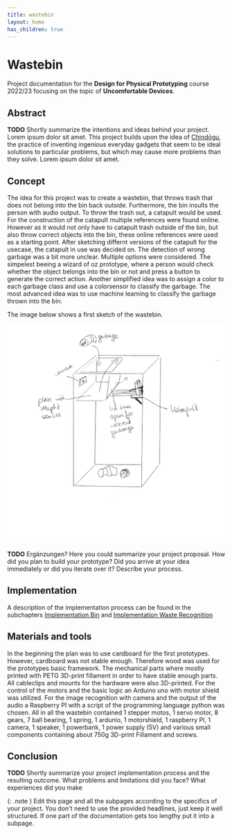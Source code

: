 ```yaml
---
title: wastebin
layout: home
has_children: true
---
```


# Wastebin

Project documentation for the **Design for Physical Prototyping** course 2022/23 focusing on the topic of **Uncomfortable Devices**.

## Abstract

**TODO** Shortly summarize the intentions and ideas behind your project. 
Lorem ipsum dolor sit amet. This project builds upon the idea of [Chindōgu](https://en.wikipedia.org/wiki/Chind%C5%8Dgu), the practice of inventing ingenious everyday gadgets that seem to be ideal solutions to particular problems, but which may cause more problems than they solve. Lorem ipsum dolor sit amet.

## Concept

The idea for this project was to create a wastebin, that throws trash that does not belong into the bin back outside. Furthermore, the bin insults the person with audio output.
To throw the trash out, a catapult would be used. For the construction of the catapult multiple references were found online. However as it would not only have to catapult trash outside of the bin, but also throw correct objects into the bin, these online references were used as a starting point. After sketching differnt versions of the catapult for the usecase, the catapult in use was decided on.
The detection of wrong garbage was a bit more unclear. Multiple options were considered. The simpelest beeing a wizard of oz prototype, where a person would check whether the object belongs into the bin or not and press a button to generate the correct action. Another simplified idea was to assign a color to each garbage class and use a colorsensor to classify the garbage. The most advanced idea was to use machine learning to classify the garbage thrown into the bin.

The image below shows a first sketch of the wastebin.

![FirstSketch](assets/ersteSkizze.png)

**TODO** Ergänzungen? Here you could summarize your project proposal.
How did you plan to build your prototype? 
Did you arrive at your idea immediately or did you iterate over it? Describe your process. 


## Implementation

A description of the implementation process can be found in the subchapters [Implementation Bin](https://annafhub.github.io/dpp_documentation/wastebin/implementation_bin.html) and [Implementation Waste Recognition](https://annafhub.github.io/dpp_documentation/wastebin/implementation_recognition.html)

## Materials and tools

In the beginning the plan was to use cardboard for the first prototypes. However, cardboard was not stable enough. Therefore wood was used for the prototypes basic framework. The mechanical parts where mostly printed with PETG 3D-print fillament in order to have stable enough parts. All cableclips and mounts for the hardware were also 3D-printed. For the control of the motors and the basic logic an Arduino uno with motor shield was utilized. For the image recognition with camera and the output of the audio a Raspberry PI with a script of the programming language python was chosen. All in all the wastebin contained 1 stepper motos, 1 servo motor, 8 gears, 7 ball bearing, 1 spring, 1 ardunio, 1 motorshield, 1 raspberry PI, 1 camera, 1 speaker, 1 powerbank, 1 power supply (5V) and various small components containing about 750g 3D-print Fillament and screws.


## Conclusion

**TODO** Shortly summarize your project implementation process and the resulting outcome.
What problems and limitations did you face? What experiences did you make 


{: .note }
Edit this page and all the subpages according to the specifics of your project. You don't need to use the provided headlines, just keep it well structured. If one part of the documentation gets too lengthy put it into a subpage.
